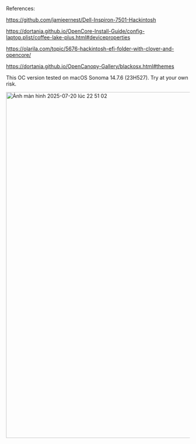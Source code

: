 References:

https://github.com/jamieernest/Dell-Inspiron-7501-Hackintosh

https://dortania.github.io/OpenCore-Install-Guide/config-laptop.plist/coffee-lake-plus.html#deviceproperties

https://olarila.com/topic/5676-hackintosh-efi-folder-with-clover-and-opencore/

https://dortania.github.io/OpenCanopy-Gallery/blackosx.html#themes



This OC version tested on macOS Sonoma 14.7.6 (23H527). Try at your own risk.


<img width="1680" height="945" alt="Ảnh màn hình 2025-07-20 lúc 22 51 02" src="https://github.com/user-attachments/assets/147e8f78-b85d-4b9a-91ed-9be2a10a5a2b" />
